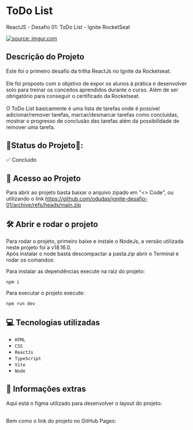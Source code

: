 # ToDo List

ReactJS - Desafio 01: ToDo List - Ignite RocketSeat

<a href="https://imgur.com/OUkzYle"><img src="https://i.imgur.com/OUkzYle.jpg" title="source: imgur.com" /></a>

## Descrição do Projeto

Este foi o primeiro desafio da trilha ReactJs no Ignite da Rocketseat. <br/>
<br/>
Ele foi proposto com o objetivo de expor os alunos à prática e desenvolver solo para treinar os conceitos aprendidos durante o curso. Além de ser obrigatório para conseguir o certificado da Rocketseat.<br/>
<br/>
O ToDo List basicamente é uma lista de tarefas onde é possível adicionar/remover tarefas, marcar/desmarcar tarefas como concluídas, mostrar o progresso de conclusão das tarefas além da possibilidade de remover uma tarefa. <br/>

## 📍Status do Projeto📍:

✅ Concluído

## 📁 Acesso ao Projeto

Para abrir ao projeto basta baixar o arquivo zipado em "<> Code", ou utilizando o link https://github.com/odudas/ignite-desafio-01/archive/refs/heads/main.zip

## 🛠️ Abrir e rodar o projeto

Para rodar o projeto, primeiro baixe e instale o NodeJs, a versão utilizada neste projeto foi a v18.16.0. <br/>
Após instalar o node basta descompactar a pasta.zip abrir o Terminal e rodar os comandos:

Para instalar as dependências execute na raiz do projeto:

```
npm i
```

Para executar o projeto execute:

```
npm run dev
```

## 💻 Tecnologias utilizadas

- `HTML`
- `CSS`
- `ReactJs`
- `TypeScript`
- `Vite`
- `Node`

## 📢 Informações extras

Aqui está o figma utilizado para desenvolver o layout do projeto: <br />
<br />

Bem como o link do projeto no GitHub Pages: <br />
